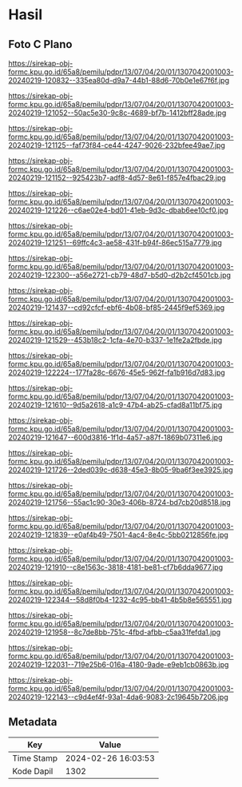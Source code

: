 # Hasil

## Foto C Plano

https://sirekap-obj-formc.kpu.go.id/65a8/pemilu/pdpr/13/07/04/20/01/1307042001003-20240219-120832--335ea80d-d9a7-44b1-88d6-70b0e1e67f6f.jpg

https://sirekap-obj-formc.kpu.go.id/65a8/pemilu/pdpr/13/07/04/20/01/1307042001003-20240219-121052--50ac5e30-9c8c-4689-bf7b-1412bff28ade.jpg

https://sirekap-obj-formc.kpu.go.id/65a8/pemilu/pdpr/13/07/04/20/01/1307042001003-20240219-121125--faf73f84-ce44-4247-9026-232bfee49ae7.jpg

https://sirekap-obj-formc.kpu.go.id/65a8/pemilu/pdpr/13/07/04/20/01/1307042001003-20240219-121152--925423b7-adf8-4d57-8e61-f857e4fbac29.jpg

https://sirekap-obj-formc.kpu.go.id/65a8/pemilu/pdpr/13/07/04/20/01/1307042001003-20240219-121226--c6ae02e4-bd01-41eb-9d3c-dbab6ee10cf0.jpg

https://sirekap-obj-formc.kpu.go.id/65a8/pemilu/pdpr/13/07/04/20/01/1307042001003-20240219-121251--69ffc4c3-ae58-431f-b94f-86ec515a7779.jpg

https://sirekap-obj-formc.kpu.go.id/65a8/pemilu/pdpr/13/07/04/20/01/1307042001003-20240219-122300--a56e2721-cb79-48d7-b5d0-d2b2cf4501cb.jpg

https://sirekap-obj-formc.kpu.go.id/65a8/pemilu/pdpr/13/07/04/20/01/1307042001003-20240219-121437--cd92cfcf-ebf6-4b08-bf85-2445f9ef5369.jpg

https://sirekap-obj-formc.kpu.go.id/65a8/pemilu/pdpr/13/07/04/20/01/1307042001003-20240219-121529--453b18c2-1cfa-4e70-b337-1e1fe2a2fbde.jpg

https://sirekap-obj-formc.kpu.go.id/65a8/pemilu/pdpr/13/07/04/20/01/1307042001003-20240219-122224--177fa28c-6676-45e5-962f-fa1b916d7d83.jpg

https://sirekap-obj-formc.kpu.go.id/65a8/pemilu/pdpr/13/07/04/20/01/1307042001003-20240219-121610--9d5a2618-a1c9-47b4-ab25-cfad8a11bf75.jpg

https://sirekap-obj-formc.kpu.go.id/65a8/pemilu/pdpr/13/07/04/20/01/1307042001003-20240219-121647--600d3816-1f1d-4a57-a87f-1869b07311e6.jpg

https://sirekap-obj-formc.kpu.go.id/65a8/pemilu/pdpr/13/07/04/20/01/1307042001003-20240219-121726--2ded039c-d638-45e3-8b05-9ba6f3ee3925.jpg

https://sirekap-obj-formc.kpu.go.id/65a8/pemilu/pdpr/13/07/04/20/01/1307042001003-20240219-121756--55ac1c90-30e3-406b-8724-bd7cb20d8518.jpg

https://sirekap-obj-formc.kpu.go.id/65a8/pemilu/pdpr/13/07/04/20/01/1307042001003-20240219-121839--e0af4b49-7501-4ac4-8e4c-5bb0212856fe.jpg

https://sirekap-obj-formc.kpu.go.id/65a8/pemilu/pdpr/13/07/04/20/01/1307042001003-20240219-121910--c8e1563c-3818-4181-be81-cf7b6dda9677.jpg

https://sirekap-obj-formc.kpu.go.id/65a8/pemilu/pdpr/13/07/04/20/01/1307042001003-20240219-122344--58d8f0b4-1232-4c95-bb41-4b5b8e565551.jpg

https://sirekap-obj-formc.kpu.go.id/65a8/pemilu/pdpr/13/07/04/20/01/1307042001003-20240219-121958--8c7de8bb-751c-4fbd-afbb-c5aa31fefda1.jpg

https://sirekap-obj-formc.kpu.go.id/65a8/pemilu/pdpr/13/07/04/20/01/1307042001003-20240219-122031--719e25b6-016a-4180-9ade-e9eb1cb0863b.jpg

https://sirekap-obj-formc.kpu.go.id/65a8/pemilu/pdpr/13/07/04/20/01/1307042001003-20240219-122143--c9d4ef4f-93a1-4da6-9083-2c19645b7206.jpg


## Metadata

| Key        | Value               |
| ---------- | ------------------- |
| Time Stamp | 2024-02-26 16:03:53 |
| Kode Dapil | 1302                |



